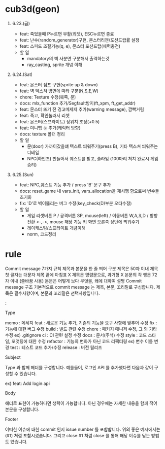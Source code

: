 # cub3d(geon)
1. 6.23.(금)
    + feat: 죽었을때 P누르면 부활(리셋), ESC누르면 종료
    + feat: 난수(random_generator)구현, 몬스터리젠/포션드랍률 설정
    + feat: 스피드 조절기능(q, e), 몬스터 포션드랍(체력충전)
    + 할 일
        - mandatory의 벽 사분면 구분해서 출력하는것
        - ray_casting, sprite 개념 이해 

2. 6.24.(Sat)
    + feat: 몬스터 점프 구현(sprite up & down)
    + feat: 벽 텍스쳐 방면에 따라 구분(N,S,E,W)
    + chore: Texture 수정(북쪽, 문)
    + docs: mlx_function 추가/Segfault방지(ft_xpm, ft_get_addr)
    + feat: 몬스터 뜨기 전 경고메세지 추가(warning message), 깜빡거림
    + feat: 죽고, 확인눌러서 리셋
    + feat: 몬스터(스프라이트) 정위치 조정(+0.5)
    + feat: 미니맵 눈 추가(캐릭터 방향)
    + docs: texture 폴더 정리
	+ 할 일
        - 문(door) 가까이갔을떄 텍스트 띄워주기(press B), 기타 텍스쳐 띄워주는 디테일
        - NPC(하인즈) 만들어서 퀘스트를 받고, 슬라임 (100마리 처치 완료시 게임 승리)

3. 6.25.(Sun)
    + feat: NPC,퀘스트 기능 추가 / press 'B' 문구 추가
    + docs: reset_game 내 vars_init, vars_allocation을 재시행 함으로써 변수들 초기화
    + fix: 'D'로 벽이뚫리는 버그 수정(key_check(D)부분 오타수정)
    + 할 일
        - 게임 리셋버튼 P / 공격버튼 SP, mouse(left) / 이동버튼 W,A,S,D / 방향전환 <-,->, mouse
        해당 기능 키 화면 오른쪽 상단에 띄워주기
        - 레이캐스팅/스프라이트 개념이해
        - norm, 코드정리

# rule
Commit message 7가지 규칙
제목과 본문을 한 줄 띄어 구분
제목은 50자 이내
제목 첫 글자는 대문자
제목 끝에 마침표 X
제목은 명령문으로, 과거형 X
본문의 각 행은 72자 이내 (줄바꿈 사용)
본문은 어떻게 보다 무엇을, 왜에 대하여 설명
Commit message 구조
기본적으로 commit message 는 제목, 본문, 꼬리말로 구성합니다.
제목은 필수사항이며, 본문과 꼬리말은 선택사항입니다.

<type>: <subject>

<body>

<footer>

Type

memo : 메세지
feat : 새로운 기능 추가, 기존의 기능을 요구 사항에 맞추어 수정
fix : 기능에 대한 버그 수정
build : 빌드 관련 수정
chore : 패키지 매니저 수정, 그 외 기타 수정 ex) .gitignore
ci : CI 관련 설정 수정
docs : 문서(주석) 수정
style : 코드 스타일, 포맷팅에 대한 수정
refactor : 기능의 변화가 아닌 코드 리팩터링 ex) 변수 이름 변경
test : 테스트 코드 추가/수정
release : 버전 릴리즈


Subject

Type 과 함께 헤더를 구성합니다. 예를들어, 로그인 API 를 추가했다면 다음과 같이 구성할 수 있습니다.

ex) feat: Add login api

Body

헤더로 표현이 가능하다면 생략이 가능합니다. 아닌 경우에는 자세한 내용을 함께 적어 본문을 구성합니다.

Footer

어떠한 이슈에 대한 commit 인지 issue number 를 포함합니다. 위의 좋은 예시에서는 (#1) 처럼 포함시켰습니다. 그리고 close #1 처럼 close 를 통해 해당 이슈를 닫는 방법도 있습니다.

